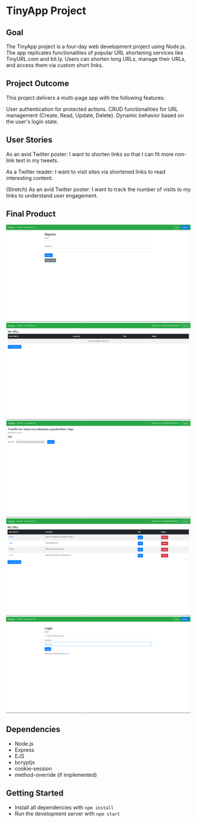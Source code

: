 # TinyApp Project
## Goal


The TinyApp project is a four-day web development project using Node.js. The app replicates functionalities of popular URL shortening services like TinyURL.com and bit.ly. Users can shorten long URLs, manage their URLs, and access them via custom short links.

## Project Outcome


This project delivers a multi-page app with the following features:

User authentication for protected actions.
CRUD functionalities for URL management (Create, Read, Update, Delete).
Dynamic behavior based on the user's login state.

## User Stories


As an avid Twitter poster:
I want to shorten links so that I can fit more non-link text in my tweets.

As a Twitter reader:
I want to visit sites via shortened links to read interesting content.

(Stretch) As an avid Twitter poster:
I want to track the number of visits to my links to understand user engagement.

## Final Product

!["Screenshot of register page"](https://github.com/amzia99/tinyapp1/blob/master/docs/Register.PNG?raw=true)
!["Screenshot of main page"](https://github.com/amzia99/tinyapp1/blob/master/docs/My%20URLs.PNG?raw=true)
!["Screenshot of create url page"](https://github.com/amzia99/tinyapp1/blob/master/docs/Create%20URLs.PNG?raw=true)
!["Screenshot of url list page"](https://github.com/amzia99/tinyapp1/blob/master/docs/List%20of%20URLs.PNG?raw=true)
!["Screenshot of login page"](https://github.com/amzia99/tinyapp1/blob/master/docs/Login.PNG?raw=true)

## Dependencies

- Node.js
- Express
- EJS
- bcryptjs
- cookie-session
- method-override (if implemented)

## Getting Started

- Install all dependencies with `npm install`
- Run the development server with `npm start`
